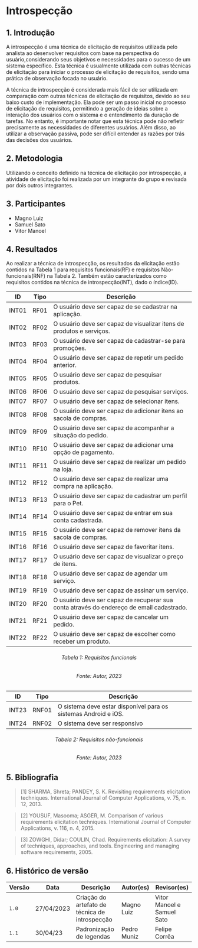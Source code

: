 # Introspecção

## 1. Introdução

A introspecção é uma técnica de elicitação de requisitos utilizada pelo analista ao desenvolver requisitos com base na perspectiva do usuário,considerando seus objetivos e necessidades para o sucesso de um sistema específico. Esta técnica é usualmente utilizada com outras técnicas de elicitação para iniciar o processo de elicitação de requisitos, sendo uma prática de observação focada no usuário.  

A técnica de introspecção é considerada mais fácil de ser utilizada em comparação com outras técnicas de elicitação de requisitos, devido ao seu baixo custo de implementação. Ela pode ser um passo inicial no processo de elicitação de requisitos, permitindo a geração de ideias sobre a interação dos usuários com o sistema e o entendimento da duração de tarefas. No entanto, é importante notar que esta técnica pode não refletir precisamente as necessidades de diferentes usuários. Além disso, ao utilizar a observação passiva, pode ser difícil entender as razões por trás das decisões dos usuários.

## 2. Metodologia

Utilizando o conceito definido na técnica de elicitação por introspecção, a atividade de elicitação foi realizada por um integrante do grupo e revisada por dois outros integrantes.

## 3. Participantes

- Magno Luiz
- Samuel Sato
- Vitor Manoel

## 4. Resultados

Ao realizar a técnica de introspecção, os resultados da elicitação estão contidos na Tabela 1 para requisitos funcionais(RF) e requisitos Não-funcionais(RNF) na Tabela 2. Também estão caracterizados como requisitos contidos na técnica de introspecção(INT), dado o índice(ID).

<center>

| ID    | Tipo  | Descrição |
| ------|-------|-----------|
| INT01 | RF01  |O usuário deve ser capaz de se cadastrar na aplicação.|
| INT02 | RF02  |O usuário deve ser capaz de visualizar itens de produtos e serviços.|
| INT03 | RF03  |O usuário deve ser capaz de cadastrar-se para promoções.|
| INT04 | RF04  |O usuário deve ser capaz de repetir um pedido anterior.|
| INT05 | RF05  |O usuário deve ser capaz de pesquisar produtos.|
| INT06 | RF06  |O usuário deve ser capaz de pesquisar serviços.|
| INT07 | RF07  |O usuário deve ser capaz de selecionar itens.|
| INT08 | RF08  |O usuário deve ser capaz de adicionar itens ao sacola de compras.|
| INT09 | RF09  |O usuário deve ser capaz de acompanhar a situação do pedido.|
| INT10 | RF10  |O usuário deve ser capaz de adicionar uma opção de pagamento.|
| INT11 | RF11  |O usuário deve ser capaz de realizar um pedido na loja.|
| INT12 | RF12  |O usuário deve ser capaz de realizar uma compra na aplicação.|
| INT13 | RF13  |O usuário deve ser capaz de cadastrar um perfil para o Pet.|
| INT14 | RF14  |O usuário deve ser capaz de entrar em sua conta cadastrada.|
| INT15 | RF15  |O usuário deve ser capaz de remover itens da sacola de compras.|
| INT16 | RF16  |O usuário deve ser capaz de favoritar itens. |
| INT17 | RF17  |O usuário deve ser capaz de visualizar o preço de itens. |
| INT18 | RF18  |O usuário deve ser capaz de agendar um serviço.|
| INT19 | RF19  |O usuário deve ser capaz de assinar um serviço.|
| INT20 | RF20  |O usuário deve ser capaz de recuperar sua conta através do endereço de email cadastrado.|
| INT21| RF21  |O usuário deve ser capaz de cancelar um pedido.|
| INT22| RF22  |O usuário deve ser capaz de escolher como receber um produto.|


</center>

<h6 align = "center"> Tabela 1: Requisitos funcionais </h6>
<h6 align = "center"> Fonte: Autor, 2023 </h6>


<center>

| ID    | Tipo  | Descrição |
| ------|-------|-----------|
| INT23 |RNF01  |O sistema deve estar disponível para os sistemas Android e iOS.|
| INT24 |RNF02  |O sistema deve ser responsivo|

</center>

<h6 align = "center"> Tabela 2: Requisitos não-funcionais </h6>
<h6 align = "center"> Fonte: Autor, 2023 </h6>

## 5. Bibliografia
> [1] SHARMA, Shreta; PANDEY, S. K. Revisiting requirements elicitation techniques. International Journal of Computer Applications, v. 75, n. 12, 2013.

> [2] YOUSUF, Masooma; ASGER, M. Comparison of various requirements elicitation techniques. International Journal of Computer Applications, v. 116, n. 4, 2015.

> [3] ZOWGHI, Didar; COULIN, Chad. Requirements elicitation: A survey of techniques, approaches, and tools. Engineering and managing software requirements, 2005.

## 6. Histórico de versão
 
 |  Versão  |   Data   |                      Descrição                      |    Autor(es)   |  Revisor(es)  |
| -------- | -------- | --------------------------------------------------- | -------------- | ------------- |
| `1.0` |27/04/2023|Criação do artefato de técnica de introspecção |Magno Luiz|Vitor Manoel e Samuel Sato|
|  `1.1`   | 30/04/23 | Padronização de legendas | Pedro Muniz | Felipe Corrêa |
